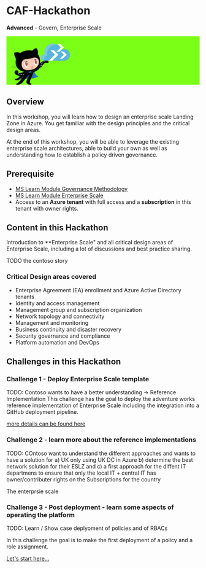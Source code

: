 # CAF-Hackathon

**Advanced** - Govern, Enterprise Scale

![CAF Hackathon Header](/media/caf-hackathon-header.png)

## Overview

In this workshop, you will learn how to design an enterprise scale Landing Zone in Azure. You get familiar with the design principles and the critical design areas.

At the end of this workshop, you will be able to leverage the existing enterprise scale architectures, able to build your own as well as understanding how to establish a policy driven governance.

## Prerequisite

- [MS Learn Module Governance Methodology](https://docs.microsoft.com/learn/modules/build-cloud-governance-strategy-azure/)
- [MS Learn Module Enterprise Scale](https://docs.microsoft.com/learn/paths/enterprise-scale-architecture/)
- Access to an **Azure tenant** with full access and a **subscription** in this tenant with owner rights.

## Content in this Hackathon

Introduction to **Enterprise Scale" and all critical design areas of Enterprise Scale, including a lot of discussions and best practice sharing. 

TODO the contoso story

### Critical Design areas covered

- Enterprise Agreement (EA) enrollment and Azure Active Directory tenants
- Identity and access management
- Management group and subscription organization
- Network topology and connectivity
- Management and monitoring
- Business continuity and disaster recovery
- Security governance and compliance
- Platform automation and DevOps

## Challenges in this Hackathon

### Challenge 1 - Deploy Enterprise Scale template

TODO: Contoso wants to have a better understanding -> Reference Implementation
This challenge has the goal to deploy the adventure works reference implementation of Enterprise Scale including the integration into a GitHub deployment pipeline.

[more details can be found here](https://github.com/Azure/Enterprise-Scale/blob/main/docs/reference/adventureworks/README.md)

### Challenge 2 - learn more about the reference implementations
TODO: COntoso want to understand the different approaches and wants to have a solution for a) UK only using UK DC in Azure  b) determine the best network solution for their ESLZ and c) a first approach for the diffent IT departmens to ensure that only the local IT + central IT has owner/contributer rights on the Subscriptions for the country

The enterprsie scale 
### Challenge 3 - Post deployment - learn some aspects of operating the platform

TODO: Learn / Show case deplyoment of policies and of RBACs

In this challenge the goal is to make the first deployment of a policy and a role assignment.

[Let's start here...](https://github.com/Azure/Enterprise-Scale/wiki/Deploying-Enterprise-Scale#post-deployment-activities)

